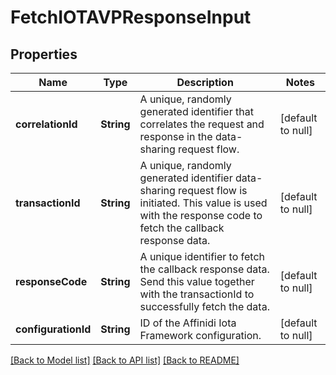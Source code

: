# FetchIOTAVPResponseInput

## Properties

| Name                | Type       | Description                                                                                                                                                    | Notes             |
| ------------------- | ---------- | -------------------------------------------------------------------------------------------------------------------------------------------------------------- | ----------------- |
| **correlationId**   | **String** | A unique, randomly generated identifier that correlates the request and response in the data-sharing request flow.                                             | [default to null] |
| **transactionId**   | **String** | A unique, randomly generated identifier data-sharing request flow is initiated. This value is used with the response code to fetch the callback response data. | [default to null] |
| **responseCode**    | **String** | A unique identifier to fetch the callback response data. Send this value together with the transactionId to successfully fetch the data.                       | [default to null] |
| **configurationId** | **String** | ID of the Affinidi Iota Framework configuration.                                                                                                               | [default to null] |

[[Back to Model list]](../README.md#documentation-for-models) [[Back to API list]](../README.md#documentation-for-api-endpoints) [[Back to README]](../README.md)
